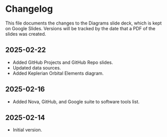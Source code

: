# Changelog

This file documents the changes to the Diagrams slide deck, which is kept on Google Slides. Versions will be tracked by the date that a PDF of the slides was created.

## 2025-02-22

- Added GitHub Projects and GitHub Repo slides.
- Updated data sources.
- Added Keplerian Orbital Elements diagram.

## 2025-02-16

- Added Nova, GitHub, and Google suite to software tools list.

## 2025-02-14

- Initial version. 

